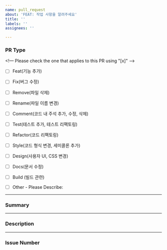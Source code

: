 ```yaml
---
name: pull_request
about: 'FEAT: 작업 사항을 알려주세요'
title: ''
labels: ''
assignees: ''

---
```


### PR Type
<!— Please check the one that applies to this PR using "[x]" —>

- [ ] Feat(기능 추가)
- [ ] Fix(버그 수정)
- [ ] Remove(파일 삭제)
- [ ] Rename(파일 이름 변경)
- [ ] Comment(코드 내 주석 추가, 수정, 삭제)
- [ ] Test(테스트 추가, 테스트 리팩토링)
- [ ] Refactor(코드 리팩토링)
- [ ] Style(코드 형식 변경, 세미콜론 추가)
- [ ] Design(사용자 UI, CSS 변경)
- [ ] Docs(문서 수정)
- [ ] Build (빌드 관련)
- [ ] Other - Please Describe:


---
### Summary


---
### Description


---
### Issue Number
